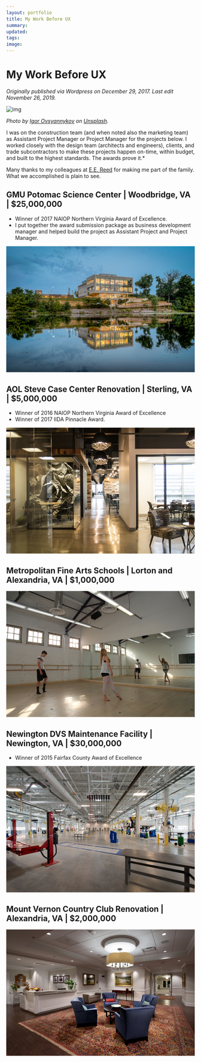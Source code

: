 ```yaml
---
layout: portfolio
title: My Work Before UX
summary: 
updated: 
tags: 
image: 
---
```


# My Work Before UX

*Originally published via Wordpress on December 29, 2017.*
*Last edit November 26, 2019.*

![img](2017-12-29-before-ux.assets/igor-ovsyannykov-371079-e1514575931257.jpg)

*Photo by [Igor Ovsyannykov](https://unsplash.com/photos/I610NmXZwqo?utm_source=unsplash&utm_medium=referral&utm_content=creditCopyText) on [Unsplash](https://unsplash.com/?utm_source=unsplash&utm_medium=referral&utm_content=creditCopyText).*

I was on the construction team (and when noted also the marketing team) as Assistant Project Manager or Project Manager for the projects below. I worked closely with the design team (architects and engineers), clients, and trade subcontractors to make these projects happen on-time, within budget, and built to the highest standards. The awards prove it.*

Many thanks to my colleagues at [E.E. Reed](https://www.eereedmidatlantic.com/) for making me part of the family. What we accomplished is plain to see.

## GMU Potomac Science Center | Woodbridge, VA | $25,000,000

- Winner of 2017 NAIOP Northern Virginia Award of Excellence.
- I put together the award submission package as business development manager and helped build the project as Assistant Project and Project Manager.

![img](2017-12-29-before-ux.assets/006_kittner-20170725-26-0802.jpg)

## AOL Steve Case Center Renovation | Sterling, VA | $5,000,000

- Winner of 2016 NAIOP Northern Virginia Award of Excellence
- Winner of 2017 IIDA Pinnacle Award.

![img](2017-12-29-before-ux.assets/img_5866final.jpg)

## Metropolitan Fine Arts Schools | Lorton and Alexandria, VA | $1,000,000

![img](2017-12-29-before-ux.assets/7j9a8647.jpg)

## Newington DVS Maintenance Facility | Newington, VA | $30,000,000

- Winner of 2015 Fairfax County Award of Excellence

![img](2017-12-29-before-ux.assets/20130605_9801-1.jpg)

## Mount Vernon Country Club Renovation | Alexandria, VA | $2,000,000

![img](2017-12-29-before-ux.assets/20140414_6473-1.jpg)
